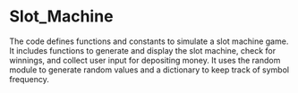 # Slot_Machine
The code defines functions and constants to simulate a slot machine game. It includes functions to generate and display the slot machine, check for winnings, and collect user input for depositing money. It uses the random module to generate random values and a dictionary to keep track of symbol frequency.
